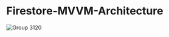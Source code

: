 # Firestore-MVVM-Architecture
![Group 3120](https://user-images.githubusercontent.com/41232970/101980469-2df48200-3c6e-11eb-9816-758427694115.jpg)
